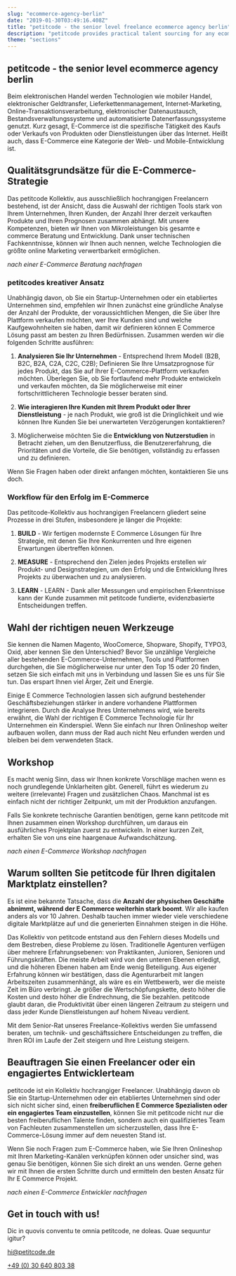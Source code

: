 ```yaml
---
slug: "ecommerce-agency-berlin"
date: "2019-01-30T03:49:16.408Z"
title: "petitcode - the senior level freelance ecommerce agency berlin"
description: "petitcode provides practical talent sourcing for any ecommerce project."
theme: "sections"
---
```


<Sections>
<Section>
<Columns contentWidth="6">
<ColumnContent>

# petitcode - the senior level ecommerce agency berlin

Beim elektronischen Handel werden Technologien wie mobiler Handel, elektronischer Geldtransfer, Lieferkettenmanagement, Internet-Marketing, Online-Transaktionsverarbeitung, elektronischer Datenaustausch, Bestandsverwaltungssysteme und automatisierte Datenerfassungssysteme genutzt. Kurz gesagt, E-Commerce ist die spezifische Tätigkeit des Kaufs oder Verkaufs von Produkten oder Dienstleistungen über das Internet. Heißt auch, dass E-Commerce eine Kategorie der Web- und Mobile-Entwicklung ist.

</ColumnContent>
<ColumnImage file="kyle-glenn-392519-unsplash.jpg" alt="ecommerce is a continuous process of optimization">
</ColumnImage>
</Columns>
</Section>
<Section>
<Columns reverse contentWidth="6">
<ColumnContent>

## Qualitätsgrundsätze für die E-Commerce-Strategie

Das petitcode Kollektiv, aus ausschließlich hochrangigen Freelancern bestehend, ist der Ansicht, dass die Auswahl der richtigen Tools stark von Ihrem Unternehmen, Ihren Kunden, der Anzahl Ihrer derzeit verkauften Produkte und Ihren Prognosen zusammen abhängt. Mit unsere Kompetenzen, bieten wir Ihnen von Mikroleistungen bis gesamte e commerce Beratung und Entwicklung. Dank unser technischen Fachkenntnisse, können wir Ihnen auch nennen, welche Technologien die größte online Marketing verwertbarkeit ermöglichen.

*nach einer E-Commerce Beratung nachfragen*

</ColumnContent>
<ColumnImage file="carl-heyerdahl-181868-unsplash.jpg" alt="whether in business or ecommerce, we all search to do and achieve more">
</ColumnImage>
</Columns>

</Section>
<Section>

### petitcodes kreativer Ansatz

Unabhängig davon, ob Sie ein Startup-Unternehmen oder ein etabliertes Unternehmen sind, empfehlen wir Ihnen zunächst eine gründliche Analyse der Anzahl der Produkte, der voraussichtlichen Mengen, die Sie über Ihre Plattform verkaufen möchten, wer Ihre Kunden sind und welche Kaufgewohnheiten sie haben, damit wir definieren können E Commerce Lösung passt am besten zu Ihren Bedürfnissen. Zusammen werden wir die folgenden Schritte ausführen:

1.  **Analysieren Sie Ihr Unternehmen** - Entsprechend Ihrem Modell (B2B, B2C, B2A, C2A, C2C, C2B); Definieren Sie Ihre Umsatzprognose für jedes Produkt, das Sie auf Ihrer E-Commerce-Plattform verkaufen möchten. Überlegen Sie, ob Sie fortlaufend mehr Produkte entwickeln und verkaufen möchten, da Sie möglicherweise mit einer fortschrittlicheren Technologie besser beraten sind.

2.  **Wie interagieren Ihre Kunden mit Ihrem Produkt oder Ihrer Dienstleistung** - je nach Produkt, wie groß ist die Dringlichkeit und wie können Ihre Kunden Sie bei unerwarteten Verzögerungen kontaktieren?

3.  Möglicherweise möchten Sie die **Entwicklung von Nutzerstudien** in Betracht ziehen, um den Benutzerfluss, die Benutzererfahrung, die Prioritäten und die Vorteile, die Sie benötigen, vollständig zu erfassen und zu definieren.

Wenn Sie Fragen haben oder direkt anfangen möchten, kontaktieren Sie uns doch.

### Workflow für den Erfolg im E-Commerce

Das petitcode-Kollektiv aus hochrangigen Freelancern gliedert seine Prozesse in drei Stufen, insbesondere je länger die Projekte:

1.  **BUILD** - Wir fertigen modernste E Commerce Lösungen für Ihre Strategie, mit denen Sie Ihre Konkurrenten und Ihre eigenen Erwartungen übertreffen können.

2.  **MEASURE** - Entsprechend den Zielen jedes Projekts erstellen wir Produkt- und Designstrategien, um den Erfolg und die Entwicklung Ihres Projekts zu überwachen und zu analysieren.

3.  **LEARN** - LEARN - Dank aller Messungen und empirischen Erkenntnisse kann der Kunde zusammen mit petitcode fundierte, evidenzbasierte Entscheidungen treffen.

</Section>
<Section>
<Columns reverse contentWidth="6">
<ColumnContent>

## Wahl der richtigen neuen Werkzeuge

Sie kennen die Namen Magento, WooComerce, Shopware, Shopify, TYPO3, Oxid, aber kennen Sie den Unterschied? Bevor Sie unzählige Vergleiche aller bestehenden E-Commerce-Unternehmen, Tools und Plattformen durchgehen, die Sie möglicherweise nur unter den Top 15 oder 20 finden, setzen Sie sich einfach mit uns in Verbindung und lassen Sie es uns für Sie tun. Das erspart Ihnen viel Ärger, Zeit und Energie.

Einige E Commerce Technologien lassen sich aufgrund bestehender Geschäftsbeziehungen stärker in andere vorhandene Plattformen integrieren. Durch die Analyse Ihres Unternehmens wird, wie bereits erwähnt, die Wahl der richtigen E Commerce Technologie für Ihr Unternehmen ein Kinderspiel. Wenn Sie einfach nur Ihren Onlineshop weiter aufbauen wollen, dann muss der Rad auch nicht Neu erfunden werden und bleiben bei dem verwendeten Stack.

</ColumnContent>
<ColumnImage file="adeolu-eletu-13086-unsplash.jpg" alt="a sound marketing analysis and ecommerce strategy will translate into solid figures">
</ColumnImage>
</Columns>
</Section>
<Section>
<Columns reverse contentWidth="6">
<ColumnContent>

## Workshop

Es macht wenig Sinn, dass wir Ihnen konkrete Vorschläge machen wenn es noch grundlegende Unklarheiten gibt. Generell, führt es wiederum zu weitere (irrelevante) Fragen und zusätzlichen Chaos. Manchmal ist es einfach nicht der richtiger Zeitpunkt, um mit der Produktion anzufangen.

Falls Sie konkrete technische Garantien benötigen, gerne kann petitcode mit Ihnen zusammen einen Workshop durchführen, um daraus ein ausführliches Projektplan zuerst zu entwickeln. In einer kurzen Zeit, erhalten Sie von uns eine haargenaue Aufwandschätzung.

*nach einen E-Commerce Workshop nachfragen*

</ColumnContent>
<ColumnImage file="adeolu-eletu-13086-unsplash.jpg" alt="a sound marketing analysis and ecommerce strategy will translate into solid figures">
</ColumnImage>
</Columns>
</Section>
<Section>
<Columns reverse contentWidth="6">
<ColumnContent>

## Warum sollten Sie petitcode für Ihren digitalen Marktplatz einstellen?

Es ist eine bekannte Tatsache, dass die **Anzahl der physischen Geschäfte abnimmt, während der E Commerce weiterhin stark boomt**. Wir alle kaufen anders als vor 10 Jahren. Deshalb tauchen immer wieder viele verschiedene digitale Marktplätze auf und die generierten Einnahmen steigen in die Höhe.

Das Kollektiv von petitcode entstand aus den Fehlern dieses Modells und dem Bestreben, diese Probleme zu lösen. Traditionelle Agenturen verfügen über mehrere Erfahrungsebenen: von Praktikanten, Junioren, Senioren und Führungskräften. Die meiste Arbeit wird von den unteren Ebenen erledigt, und die höheren Ebenen haben am Ende wenig Beteiligung. Aus eigener Erfahrung können wir bestätigen, dass die Agenturarbeit mit langen Arbeitszeiten zusammenhängt, als wäre es ein Wettbewerb, wer die meiste Zeit im Büro verbringt. Je größer die Wertschöpfungskette, desto höher die Kosten und desto höher die Endrechnung, die Sie bezahlen. petitcode glaubt daran, die Produktivität über einen längeren Zeitraum zu steigern und dass jeder Kunde Dienstleistungen auf hohem Niveau verdient.

Mit dem Senior-Rat unseres Freelance-Kollektivs werden Sie umfassend beraten, um technik- und geschäftssichere Entscheidungen zu treffen, die Ihren ROI im Laufe der Zeit steigern und Ihre Leistung steigern.

</ColumnContent>
<ColumnImage file="william-iven-19843-unsplash.jpg" alt="ecommerce is a continuous process of optimization">
</ColumnImage>
</Columns>

</Section>
<Section>
<SectionContent>
<Centered>

## Beauftragen Sie einen Freelancer oder ein engagiertes Entwicklerteam

petitcode ist ein Kollektiv hochrangiger Freelancer. Unabhängig davon ob Sie ein Startup-Unternehmen oder ein etabliertes Unternehmen sind oder sich nicht sicher sind, einen **freiberuflichen E Commerce Spezialisten oder ein engagiertes Team einzustellen**, können Sie mit petitcode nicht nur die besten freiberuflichen Talente finden, sondern auch ein qualifiziertes Team von Fachleuten zusammenstellen um sicherzustellen, dass Ihre E-Commerce-Lösung immer auf dem neuesten Stand ist.

Wenn Sie noch Fragen zum E-Commerce haben, wie Sie Ihren Onlineshop mit Ihren Marketing-Kanälen verknüpfen können oder unsicher sind, was genau Sie benötigen, können Sie sich direkt an uns wenden. Gerne gehen wir mit Ihnen die ersten Schritte durch und ermitteln den besten Ansatz für Ihr E Commerce Projekt.

*nach einen E-Commerce Entwickler nachfragen*

</Centered>
</SectionContent>
</Section>


<Section inverted>
<SectionContent>
<Grid>
<div>

# Get in touch with us!

Dic in quovis conventu te omnia petitcode, ne doleas. Quae sequuntur igitur?

<a href="mailto:hi@petitcode.de">hi@petitcode.de</a>

<a href="tel:+493064080338">+49 (0) 30 640 803 38</a>

</div>
<ClientForm />
</Grid>
</SectionContent>
</Section>
</Sections>
